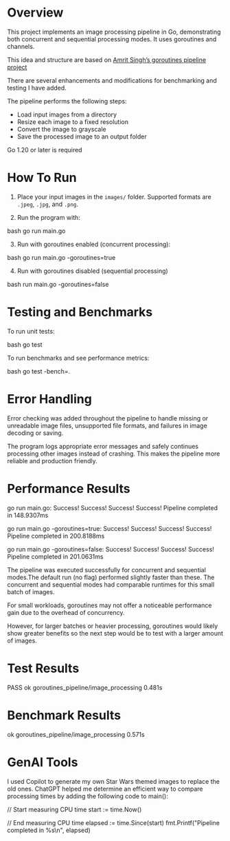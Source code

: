 # Overview

This project implements an image processing pipeline in Go, demonstrating both concurrent and sequential processing modes. It uses goroutines and channels.

This idea and structure are based on [Amrit Singh’s goroutines pipeline project](https://github.com/code-heim/go_21_goroutines_pipeline)

There are several enhancements and modifications for benchmarking and testing I have added. 

The pipeline performs the following steps:
- Load input images from a directory
- Resize each image to a fixed resolution
- Convert the image to grayscale
- Save the processed image to an output folder

Go 1.20 or later is required

# How To Run

1. Place your input images in the `images/` folder. Supported formats are `.jpeg`, `.jpg`, and `.png`.

2. Run the program with:

bash 
go run main.go

3. Run with goroutines enabled (concurrent processing):

bash
go run main.go -goroutines=true

4. Run with goroutines disabled (sequential processing)

bash 
run main.go -goroutines=false

# Testing and Benchmarks 

To run unit tests: 

bash
go test 

To run benchmarks and see performance metrics:

bash
go test -bench=.

# Error Handling
Error checking was added throughout the pipeline to handle missing or unreadable image files, unsupported file formats, and failures in image decoding or saving. 

The program logs appropriate error messages and safely continues processing other images instead of crashing. This makes the pipeline more reliable and production friendly.

# Performance Results

go run main.go:
Success!
Success!
Success!
Success!
Pipeline completed in 148.9307ms

go run main.go -goroutines=true:
Success!
Success!
Success!
Success!
Pipeline completed in 200.8188ms

go run main.go -goroutines=false:
Success!
Success!
Success!
Success!
Pipeline completed in 201.0631ms

The pipeline was executed successfully for concurrent and sequential modes.The default run (no flag) performed slightly faster than these. The concurrent and sequential modes had comparable runtimes for this small batch of images.

For small workloads, goroutines may not offer a noticeable performance gain due to the overhead of concurrency.

However, for larger batches or heavier processing, goroutines would likely show greater benefits so the next step would be to test with a larger amount of images. 

# Test Results 
PASS
ok      goroutines_pipeline/image_processing    0.481s

# Benchmark Results 
ok      goroutines_pipeline/image_processing    0.571s

# GenAI Tools

I used Copilot to generate my own Star Wars themed images to replace the old ones. ChatGPT helped me determine an efficient way to compare processing times by adding the following code to main():

// Start measuring CPU time
	start := time.Now()

// End measuring CPU time
elapsed := time.Since(start)
	fmt.Printf("Pipeline completed in %s\n", elapsed)